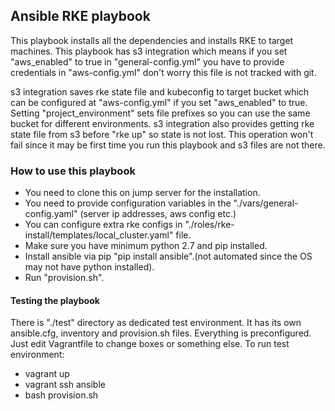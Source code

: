 ## Ansible RKE playbook

This playbook installs all the dependencies and installs RKE to target machines. This playbook has s3 integration which means if you set "aws_enabled" to true in "general-config.yml" you have to provide credentials in "aws-config.yml" don't worry this file is not tracked with git.

s3 integration saves rke state file and kubeconfig to target bucket which can be configured at "aws-config.yml" if you set "aws_enabled" to true. Setting "project_environment" sets file prefixes so you can use the same bucket for different environments. s3 integration also provides getting rke state file from s3 before "rke up" so state is not lost. This operation won't fail since it may be first time you run this playbook and s3 files are not there.



### How to use this playbook

- You need to clone this on jump server for the installation. 
- You need to provide configuration variables in the "./vars/general-config.yaml" (server ip addresses, aws config etc.)
- You can configure extra rke configs in "./roles/rke-install/templates/local_cluster.yaml" file.
- Make sure you have minimum python 2.7 and pip installed.
- Install ansible via pip "pip install ansible".(not automated since the OS may not have python installed).
- Run "provision.sh".



#### Testing the playbook

There is "./test" directory as dedicated test environment. It has its own ansible.cfg, inventory and provision.sh files. Everything is preconfigured. Just edit Vagrantfile to change boxes or something else. To run test environment:

- vagrant up
- vagrant ssh ansible
- bash provision.sh
